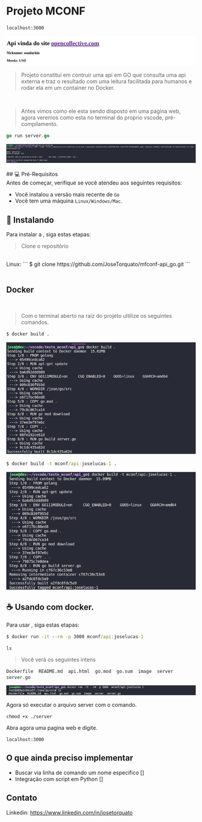 # Projeto MCONF

```cmd
localhost:3000
```

<img src="image/pagina_renderizada.png" alt="exemplo imagem">
<br>

> Projeto constituí em contruir uma api em GO que consulta uma api externa e traz o resultado com uma leitura facilitada para humanos e rodar ela em um container no Docker.
<br>

> Antes vimos como ele esta sendo disposto em uma pagina web, agora veremos como esta no terminal do proprio vscode, pré-compilamento.

```go
go run server.go
```

<img src="image/comand-vscode.png" alt="exemplo imagem">
<br>
<br>
## 💻 Pré-Requisitos
<br>
Antes de começar, verifique se você atendeu aos seguintes requisitos:

* Você instalou a versão mais recente de `Go`
* Você tem uma máquina `Linux/Windows/Mac`. 

## 🚀 Instalando <API em go>

Para instalar a <api>, siga estas etapas:
<br>
>Clone o repositório
<br>
Linux:
```
$ git clone https://github.com/JoseTorquato/mfconf-api_go.git
```
<br>
<br>

## Docker
<br>

> Com o terminal aberto na raiz do projeto ultilize os seguintes comandos.

```cmd
$ docker build .
```
<img src="image/docker_1.png" alt="exemplo imagem">

```cmd
$ docker build -t mconf/api:joselucas-1 .
```
<img src="image/docker_2.png" alt="exemplo imagem">


## ☕ Usando <api> com docker.

Para usar <api>, siga estas etapas:
<br>
```cmd
$ docker run -it --rm -p 3000 mconf/api:joselucas-1
```

```cmd
ls 
```
> Você verá os seguintes intens 
```
Dockerfile  README.md  api.html  go.mod  go.sum  image  server  server.go
```
<img src="image/docker_3.png" alt="exemplo imagem">

Agora só executar o arquivo server com o comando.
```
chmod +x ./server 
```
Abra agora uma pagina web e digite.
```
localhost:3000
```

## O que ainda preciso implementar

- Buscar via linha de comando um nome especifico [] 
- Integração com script em Python [] 

## Contato

Linkedin: https://www.linkedin.com/in/josetorquato